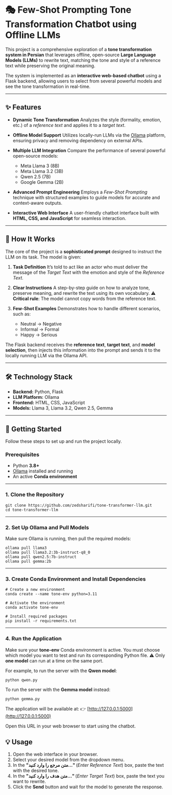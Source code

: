 # 🎭 Few-Shot Prompting Tone Transformation Chatbot using Offline LLMs

This project is a comprehensive exploration of a **tone transformation system in Persian** that leverages offline, open-source **Large Language Models (LLMs)** to rewrite text, matching the tone and style of a reference text while preserving the original meaning.

The system is implemented as an **interactive web-based chatbot** using a Flask backend, allowing users to select from several powerful models and see the tone transformation in real-time.

---

## ✨ Features

* **Dynamic Tone Transformation**
  Analyzes the style (formality, emotion, etc.) of a *reference text* and applies it to a *target text*.

* **Offline Model Support**
  Utilizes locally-run LLMs via the [Ollama](https://ollama.ai) platform, ensuring privacy and removing dependency on external APIs.

* **Multiple LLM Integration**
  Compare the performance of several powerful open-source models:

  * Meta Llama 3 (8B)
  * Meta Llama 3.2 (3B)
  * Qwen 2.5 (7B)
  * Google Gemma (2B)

* **Advanced Prompt Engineering**
  Employs a *Few-Shot Prompting* technique with structured examples to guide models for accurate and context-aware outputs.

* **Interactive Web Interface**
  A user-friendly chatbot interface built with **HTML, CSS, and JavaScript** for seamless interaction.

---

## 🤖 How It Works

The core of the project is a **sophisticated prompt** designed to instruct the LLM on its task.
The model is given:

1. **Task Definition**
   It’s told to act like an actor who must deliver the message of the *Target Text* with the emotion and style of the *Reference Text*.

2. **Clear Instructions**
   A step-by-step guide on how to analyze tone, preserve meaning, and rewrite the text using its own vocabulary.
   ⚠️ **Critical rule**: The model cannot copy words from the reference text.

3. **Few-Shot Examples**
   Demonstrates how to handle different scenarios, such as:

   * Neutral → Negative
   * Informal → Formal
   * Happy → Serious

The Flask backend receives the **reference text**, **target text**, and **model selection**, then injects this information into the prompt and sends it to the locally running LLM via the Ollama API.

---

## 🛠️ Technology Stack

* **Backend:** Python, Flask
* **LLM Platform:** Ollama
* **Frontend:** HTML, CSS, JavaScript
* **Models:** Llama 3, Llama 3.2, Qwen 2.5, Gemma

---

## 🚀 Getting Started

Follow these steps to set up and run the project locally.

### Prerequisites

* Python **3.8+**
* [Ollama](https://ollama.ai) installed and running
* An active **Conda environment**

---

### 1. Clone the Repository

```
git clone https://github.com/zedsharifi/tone-transformer-llm.git
cd tone-transformer-llm
```

---

### 2. Set Up Ollama and Pull Models

Make sure Ollama is running, then pull the required models:

```
ollama pull llama3
ollama pull llama3.2:3b-instruct-q8_0
ollama pull qwen2.5:7b-instruct
ollama pull gemma:2b
```

---

### 3. Create Conda Environment and Install Dependencies

```
# Create a new environment
conda create --name tone-env python=3.11

# Activate the environment
conda activate tone-env

# Install required packages
pip install -r requirements.txt
```


---

### 4. Run the Application

Make sure your **tone-env** Conda environment is active.
You must choose which model you want to test and run its corresponding Python file.
⚠️ Only **one model** can run at a time on the same port.

For example, to run the server with the **Qwen model**:

```
python qwen.py
```

To run the server with the **Gemma model** instead:

```
python gemma.py
```

The application will be available at:
👉 [http://127.0.0.1:5000](http://127.0.0.1:5000)

Open this URL in your web browser to start using the chatbot.


## 💡 Usage

1. Open the web interface in your browser.
2. Select your desired model from the dropdown menu.
3. In the **"متن مرجع را وارد کنید..."** (*Enter Reference Text*) box, paste the text with the desired tone.
4. In the **"متن هدف را وارد کنید..."** (*Enter Target Text*) box, paste the text you want to rewrite.
5. Click the **Send** button and wait for the model to generate the response.

